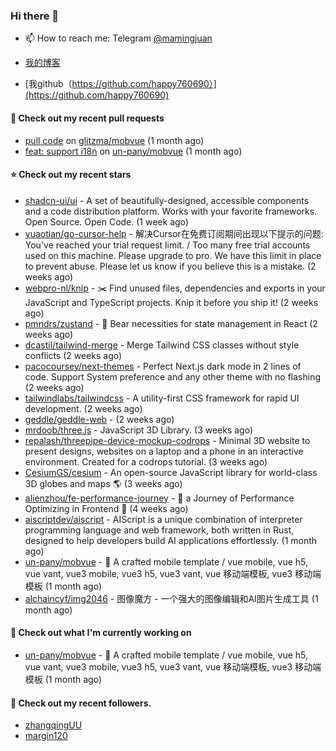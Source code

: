 ### Hi there 👋

- 📫 How to reach me: Telegram [@mamingjuan](https://t.me/mamingjuan)

- [我的博客](https://mamingjuan.cn)
- [我github（https://github.com/happy760690）](https://github.com/happy760690)

#### 🔨 Check out my recent pull requests

- [pull code](https://github.com/glitzma/mobvue/pull/1) on [glitzma/mobvue](https://github.com/glitzma/mobvue) (1 month ago)
- [feat: support i18n](https://github.com/un-pany/mobvue/pull/5) on [un-pany/mobvue](https://github.com/un-pany/mobvue) (1 month ago)

#### ⭐ Check out my recent stars

- [shadcn-ui/ui](https://github.com/shadcn-ui/ui) - A set of beautifully-designed, accessible components and a code distribution platform. Works with your favorite frameworks. Open Source. Open Code. (1 week ago)
- [yuaotian/go-cursor-help](https://github.com/yuaotian/go-cursor-help) - 解决Cursor在免费订阅期间出现以下提示的问题:  You&#39;ve reached your trial request limit.  /  Too many free trial accounts used on this machine. Please upgrade to pro. We have this limit in place to prevent abuse. Please let us know if you believe this is a mistake. (2 weeks ago)
- [webpro-nl/knip](https://github.com/webpro-nl/knip) - ✂️  Find unused files, dependencies and exports in your JavaScript and TypeScript projects. Knip it before you ship it! (2 weeks ago)
- [pmndrs/zustand](https://github.com/pmndrs/zustand) - 🐻 Bear necessities for state management in React (2 weeks ago)
- [dcastil/tailwind-merge](https://github.com/dcastil/tailwind-merge) - Merge Tailwind CSS classes without style conflicts (2 weeks ago)
- [pacocoursey/next-themes](https://github.com/pacocoursey/next-themes) - Perfect Next.js dark mode in 2 lines of code. Support System preference and any other theme with no flashing (2 weeks ago)
- [tailwindlabs/tailwindcss](https://github.com/tailwindlabs/tailwindcss) - A utility-first CSS framework for rapid UI development. (2 weeks ago)
- [geddle/geddle-web](https://github.com/geddle/geddle-web) -  (2 weeks ago)
- [mrdoob/three.js](https://github.com/mrdoob/three.js) - JavaScript 3D Library. (3 weeks ago)
- [repalash/threepipe-device-mockup-codrops](https://github.com/repalash/threepipe-device-mockup-codrops) - Minimal 3D website to present designs, websites on a laptop and a phone in an interactive environment. Created for a codrops tutorial. (3 weeks ago)
- [CesiumGS/cesium](https://github.com/CesiumGS/cesium) - An open-source JavaScript library for world-class 3D globes and maps :earth_americas: (3 weeks ago)
- [alienzhou/fe-performance-journey](https://github.com/alienzhou/fe-performance-journey) - 🚵 a Journey of Performance Optimizing in Frontend 🚀 (4 weeks ago)
- [aiscriptdev/aiscript](https://github.com/aiscriptdev/aiscript) - AIScript is a unique combination of interpreter programming language and web framework, both written in Rust, designed to help developers build AI applications effortlessly.  (1 month ago)
- [un-pany/mobvue](https://github.com/un-pany/mobvue) - 📱 A crafted mobile template / vue mobile, vue h5, vue vant, vue3 mobile, vue3 h5, vue3 vant, vue 移动端模板, vue3 移动端模板 (1 month ago)
- [alchaincyf/img2046](https://github.com/alchaincyf/img2046) - 图像魔方 - 一个强大的图像编辑和AI图片生成工具 (1 month ago)

#### 👷 Check out what I'm currently working on

- [un-pany/mobvue](https://github.com/un-pany/mobvue) - 📱 A crafted mobile template / vue mobile, vue h5, vue vant, vue3 mobile, vue3 h5, vue3 vant, vue 移动端模板, vue3 移动端模板 (1 month ago)

#### 👯 Check out my recent followers.

- [zhangqingUU](https://github.com/zhangqingUU)
- [margin120](https://github.com/margin120)
